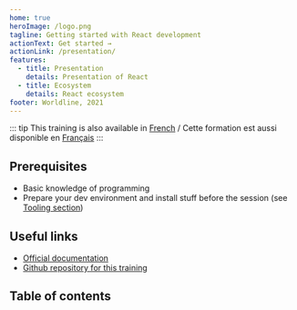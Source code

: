 ```yaml
---
home: true
heroImage: /logo.png
tagline: Getting started with React development
actionText: Get started →
actionLink: /presentation/
features:
  - title: Presentation
    details: Presentation of React
  - title: Ecosystem
    details: React ecosystem
footer: Worldline, 2021
---
```


::: tip
This training is also available in [French](/fr/) / Cette formation est aussi disponible en [Français](/fr/)
:::

## Prerequisites

- Basic knowledge of programming
- Prepare your dev environment and install stuff before the session (see [Tooling section](tooling))

## Useful links

- [Official documentation]()
- [Github repository for this training](https://github.com/worldline/react-training)

## Table of contents

<GlobalTableOfContents />
